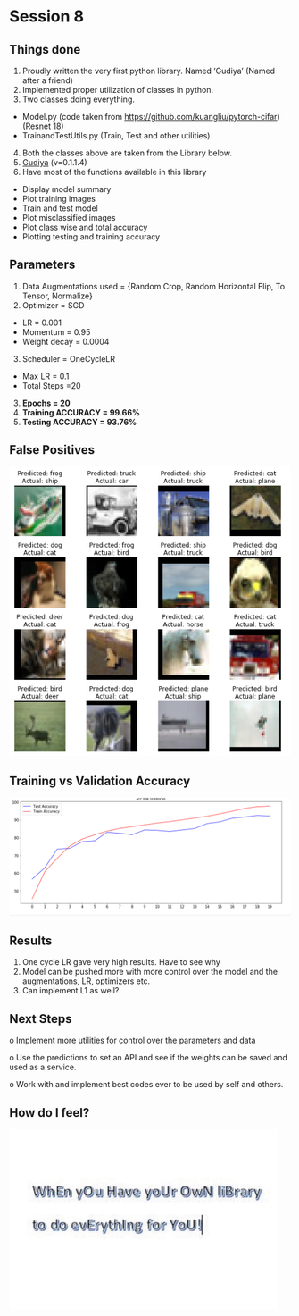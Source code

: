 Session 8
==========

Things done
-----------
1. Proudly written the very first python library. Named ‘Gudiya’ (Named after a friend)
2. Implemented proper utilization of classes in python. 
3. Two classes doing everything. 
  * Model.py (code taken from https://github.com/kuangliu/pytorch-cifar) (Resnet 18)
  * TrainandTestUtils.py (Train, Test and other utilities)
4. Both the classes above are taken from the Library below.
5. [Gudiya](https://pypi.org/project/Gudiya/) (v=0.1.1.4)
6. Have most of the functions available in this library
  * Display model summary
  * Plot training images  
  * Train and test model
  * Plot misclassified images
  * Plot class wise and total accuracy
  * Plotting testing and training accuracy


Parameters
----------
1. Data Augmentations used = {Random Crop, Random Horizontal Flip, To Tensor, Normalize}
2. Optimizer = SGD
  * LR = 0.001
  * Momentum = 0.95
  * Weight decay = 0.0004
 3.	Scheduler = OneCycleLR
  * Max LR = 0.1
  * Total Steps =20
3.	**Epochs = 20**
4.	**Training ACCURACY = 99.66%**
5.	**Testing ACCURACY = 93.76%**

False Positives
---------------


![alt text](https://github.com/raviteja8484/EVA4/blob/master/S8/FP.PNG "False Positives") 



Training vs Validation Accuracy
-------------------------------

![Im](https://github.com/raviteja8484/EVA4/blob/master/S8/PlotGraph.PNG)


Results
-------
1. One cycle LR gave very high results.  Have to see why 
2. Model can be pushed more with more control over the model and the augmentations, LR, optimizers etc.
3. Can implement L1 as well?


Next Steps
----------
  o	 Implement more utilities for control over the parameters and data
  
  o	 Use the predictions to set an API and see if the weights can be saved and used as a service.
  
  o	 Work with and implement best codes ever to be used by self and others.
  
  
How do I feel?
--------------

![Gif failed](https://github.com/raviteja8484/EVA4/blob/master/S8/own.gif)
